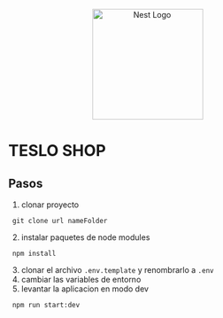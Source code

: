 <p align="center">
  <a href="http://nestjs.com/" target="blank"><img src="https://nestjs.com/img/logo-small.svg" width="200" alt="Nest Logo" /></a>
</p>

# TESLO SHOP

## Pasos

1. clonar proyecto

```
 git clone url nameFolder
```

2. instalar paquetes de node modules

```
 npm install
```

3. clonar el archivo `.env.template` y renombrarlo a `.env`
4. cambiar las variables de entorno
5. levantar la aplicacion en modo dev

```
 npm run start:dev
```
